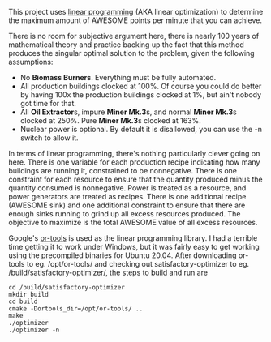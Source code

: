 This project uses [linear programming](https://en.wikipedia.org/wiki/Linear_programming) (AKA linear optimization) to determine the maximum amount of AWESOME points per minute that you can achieve.

There is no room for subjective argument here, there is nearly 100 years of mathematical theory and practice backing up the fact that this method produces the singular optimal solution to the problem, given the following assumptions:

- No **Biomass Burners**. Everything must be fully automated.
- All production buildings clocked at 100%. Of course you could do better by having 100x the production buildings clocked at 1%, but ain't nobody got time for that.
- All **Oil Extractor**s, impure **Miner Mk.3**s, and normal **Miner Mk.3**s clocked at 250%. Pure **Miner Mk.3**s clocked at 163%.
- Nuclear power is optional. By default it is disallowed, you can use the -n switch to allow it.

In terms of linear programming, there's nothing particularly clever going on here. There is one variable for each production recipe indicating how many buildings are running it, constrained to be nonnegative. There is one constraint for each resource to ensure that the quantity produced minus the quantity consumed is nonnegative. Power is treated as a resource, and power generators are treated as recipes. There is one additional recipe (AWESOME sink) and one additional constraint to ensure that there are enough sinks running to grind up all excess resources produced. The objective to maximize is the total AWESOME value of all excess resources.

Google's [or-tools](https://developers.google.com/optimization) is used as the linear programming library. I had a terrible time getting it to work under Windows, but it was fairly easy to get working using the precompiled binaries for Ubuntu 20.04. After downloading or-tools to eg. /opt/or-tools/ and checking out satisfactory-optimizer to eg. /build/satisfactory-optimizer/, the steps to build and run are
~~~
cd /build/satisfactory-optimizer
mkdir build
cd build
cmake -Dortools_dir=/opt/or-tools/ ..
make
./optimizer
./optimizer -n
~~~
